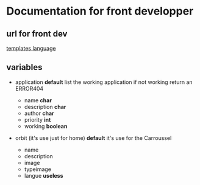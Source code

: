 # Documentation for front developper

## url for front dev
[templates language](https://docs.djangoproject.com/en/1.11/ref/templates/language/)

## variables

- application
**default** list the working application if not working return an ERROR404
  * name **char**
  * description **char**
  * author **char**
  * priority **int**
  * working **boolean**

- orbit (it's use just for home)
**default** it's use for the Carroussel
  * name
  * description
  * image
  * typeimage
  * langue **useless**
